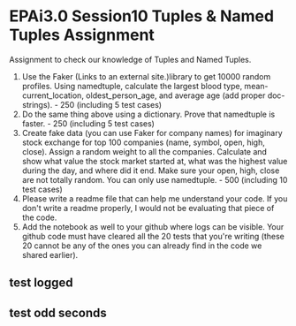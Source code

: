 
# EPAi3.0 Session10 Tuples \& Named Tuples Assignment
Assignment to check our knowledge of Tuples and Named Tuples.

1. Use the Faker (Links to an external site.)library to get 10000 random profiles. Using namedtuple, calculate the largest blood type, mean-current_location, oldest_person_age, and average age (add proper doc-strings). - 250 (including 5 test cases)
2. Do the same thing above using a dictionary. Prove that namedtuple is faster. - 250 (including 5 test cases)
3. Create fake data (you can use Faker for company names) for imaginary stock exchange for top 100 companies (name, symbol, open, high, close). Assign a random weight to all the companies. Calculate and show what value the stock market started at, what was the highest value during the day, and where did it end. Make sure your open, high, close are not totally random. You can only use namedtuple. - 500  (including 10 test cases)
4. Please write a readme file that can help me understand your code. If you don't write a readme properly, I would not be evaluating that piece of the code. 
5. Add the notebook as well to your github where logs can be visible. Your github code must have cleared all the 20 tests that you're writing (these 20 cannot be any of the ones you can already find in the code we shared earlier).

## test logged
 
## test odd seconds 

